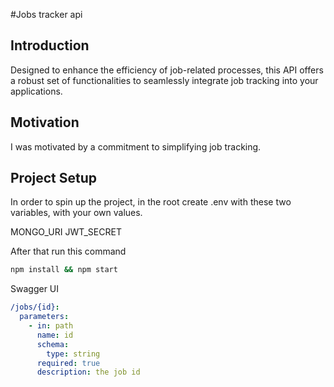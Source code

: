 #Jobs tracker api

## Introduction
Designed to enhance the efficiency of job-related processes, this API offers a robust set of functionalities to seamlessly integrate job tracking into your applications. 

## Motivation
I was motivated by a commitment to simplifying job tracking.

## Project Setup

In order to spin up the project, in the root create .env with these two variables, with your own values.

MONGO_URI
JWT_SECRET

After that run this command

```bash
npm install && npm start
```

Swagger UI

```yaml
/jobs/{id}:
  parameters:
    - in: path
      name: id
      schema:
        type: string
      required: true
      description: the job id
```
